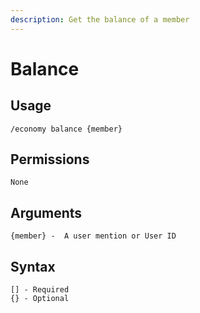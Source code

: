 ```yaml
---
description: Get the balance of a member
---
```


# Balance

## Usage

```
/economy balance {member}
```

## **Permissions**

```
None
```

## **Arguments**

```
{member} -  A user mention or User ID
```

## Syntax

```
[] - Required
{} - Optional
```
